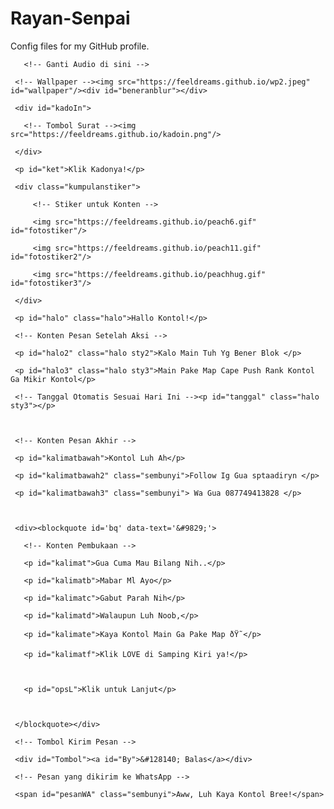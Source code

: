 # Rayan-Senpai
Config files for my GitHub profile.
<!DOCTYPE html>

<html>

<meta charset='UTF-8'/><meta content='width=device-width, initial-scale=1, user-scalable=1, minimum-scale=1, maximum-scale=5' name='viewport'/><meta content='IE=edge' http-equiv='X-UA-Compatible'/><link href="https://feeldreams.github.io/withyou/style.css" rel="stylesheet" type="text/css" />

  

  <link rel="preconnect" href="https://fonts.googleapis.com">

  <link rel="preconnect" href="https://fonts.gstatic.com" crossorigin>

  <link href="https://fonts.googleapis.com/css2?family=Shippori+Antique:wght@400;700&display=swap" rel="stylesheet">

  <link href="https://fonts.googleapis.com/css2?family=Dancing+Script&display=swap" rel="stylesheet">

  <script src="https://cdn.jsdelivr.net/npm/sweetalert2@11.0.19/dist/sweetalert2.all.min.js"></script>

  <script src="https://unpkg.com/typeit@8.7.0/dist/index.umd.js"></script>

  <script src="https://kit.fontawesome.com/4f3ce16e3e.js" crossorigin="anonymous"></script>

  

<head>

<title>Saya Rayan</title>

<!-- 

     

  Thanks to all <3

-->

</head>

<body>

	   <!-- Ganti Audio di sini -->

   <audio src="https://feeldreams.github.io/fullsenyum.mp3" id="linkmp3" class="sembunyi"></audio>

   

   <div id="bodyblur">

     <!-- Wallpaper --><img src="https://feeldreams.github.io/wp2.jpeg" id="wallpaper"/><div id="beneranblur"></div>

   </div>

   

   <div id='Content'>

     <div id="kadoIn">

       <!-- Tombol Surat --><img src="https://feeldreams.github.io/kadoin.png"/>

     </div>

     <p id="ket">Klik Kadonya!</p>

     <div class="kumpulanstiker">

         <!-- Stiker untuk Konten -->

         <img src="https://feeldreams.github.io/peach6.gif" id="fotostiker"/>

         <img src="https://feeldreams.github.io/peach11.gif" id="fotostiker2"/>

         <img src="https://feeldreams.github.io/peachhug.gif" id="fotostiker3"/>

     </div>

     <p id="halo" class="halo">Hallo Kontol!</p>

     <!-- Konten Pesan Setelah Aksi -->

     <p id="halo2" class="halo sty2">Kalo Main Tuh Yg Bener Blok </p>

     <p id="halo3" class="halo sty3">Main Pake Map Cape Push Rank Kontol Ga Mikir Kontol</p>

     <!-- Tanggal Otomatis Sesuai Hari Ini --><p id="tanggal" class="halo sty3"></p>

     

     <!-- Konten Pesan Akhir -->

     <p id="kalimatbawah">Kontol Luh Ah</p> 

     <p id="kalimatbawah2" class="sembunyi">Follow Ig Gua sptaadiryn </p> 

     <p id="kalimatbawah3" class="sembunyi"> Wa Gua 087749413828 </p>

       

     <div><blockquote id='bq' data-text='&#9829;'>

       <!-- Konten Pembukaan -->

       <p id="kalimat">Gua Cuma Mau Bilang Nih..</p>

       <p id="kalimatb">Mabar Ml Ayo</p>

       <p id="kalimatc">Gabut Parah Nih</p>

       <p id="kalimatd">Walaupun Luh Noob,</p>

       <p id="kalimate">Kaya Kontol Main Ga Pake Map ðŸ˜</p>

       <p id="kalimatf">Klik LOVE di Samping Kiri ya!</p>

       

       <p id="opsL">Klik untuk Lanjut</p>

       

     </blockquote></div>

     <!-- Tombol Kirim Pesan -->

     <div id="Tombol"><a id="By">&#128140; Balas</a></div>

     <!-- Pesan yang dikirim ke WhatsApp -->

     <span id="pesanWA" class="sembunyi">Aww, Luh Kaya Kontol Bree!</span>

     

   </div>

<!-- Jangan Edit Bagian Ini --><script>

  const body = document.querySelector("body"); const style = document.createElement('style'); var today = new Date();var dd = String(today.getDate()).padStart(2, '0');var mm = String(today.getMonth() + 1).padStart(2, '0');var yyyy = today.getFullYear();const monthNames = ["Januari", "Februari", "Maret", "April", "Mei", "Juni", "Juli", "Agustus", "September", "Oktober", "November", "Desember"];today = dd + ' ' + monthNames[today.getMonth()] + ' ' + yyyy; inikuis=0;ftganti=0;flag=1;flagg=1;fungsi=0;ftfungsi=0;fungsiAwal=0;fungsitimer=0;vketikhalo=halo.innerHTML;halo.innerHTML = "";vketikhalo2=halo2.innerHTML;halo2.innerHTML = "";pesanwhatsapp = pesanWA.innerHTML;deffotostiker=fotostiker.src;Content.style = "opacity:1;margin-top:16vh;";

  audio = new Audio('' + linkmp3.src);tanggal.innerHTML="- " + today + " -"; function createHeart() {const heart = document.createElement("div"); heart.className = "fas fa-heart"; heart.style.left = (Math.random() * 90)+"vw"; heart.style.animationDuration = (Math.random()*3)+2+"s"; body.appendChild(heart);} setInterval(function name(params) {var heartArr = document.querySelectorAll(".fa-heart"); if (heartArr.length > 100) {heartArr[0].remove()}},100);

</script>

<script src="https://feeldreams.github.io/withyou/script.js"></script>

<!-- Sampai Sini -->

</body>

</html>
